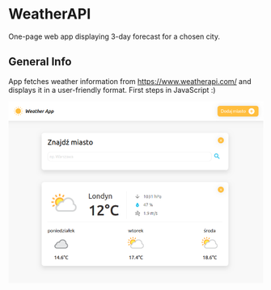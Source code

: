 # WeatherAPI
One-page web app displaying 3-day forecast for a chosen city.

## General Info
App fetches weather information from https://www.weatherapi.com/ and displays it in a user-friendly format.
First steps in JavaScript :)

![app](images/app.png)
